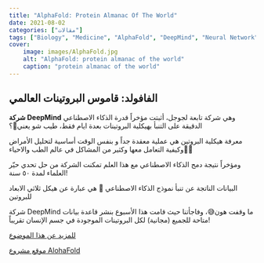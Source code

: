 ```yaml
---
title: "AlphaFold: Protein Almanac Of The World"
date: 2021-08-02
categories: ["مقالات"]
tags: ["Biology", "Medicine", "AlphaFold", "DeepMind", "Neural Network"]
cover:
    image: images/AlphaFold.jpg
    alt: "AlphaFold: protein almanac of the world"
    caption: "protein almanac of the world"
---
```

## الفافولد: قاموس البروتينات العالمي

**شركة DeepMind**
وهي شركة تابعة لجوجل، أثبتت مؤخراً قدرة الذكاء الاصطناعي الدقيقة على التنبأ بهيكلية البروتينات بعدة ايام فقط، طيب شو يعني🧐؟

معرفة هيكلية البروتين هي عملية معقدة جداً و بنفس الوقت أساسية لتحليل الأمراض وكيفية التعامل معها وكثير من المشاكل في عالم الطب والاحياء👌🏻

ومؤخراً نتيجة دمج الذكاء الاصطناعي مع هذا العلم تمكنت الشركة من حل تحدي حيّر العلماء لمدة ٥٠ سنة!

البيانات الناتجة عن تنبأ نموذج الذكاء الاصطناعي 🦾 هي عبارة عن هيكل ثلاثي الابعاد للبروتين

شركة DeepMind ما وقفت هون😅، وفاجأتنا حيث قامت هذا الأسبوع بنشر قاعدة بيانات متاحة للجميع (مجانية) لكل البروتينات الموجودة في جسم الإنسان تقريباً!

[للمزيد عن هذا الموضوع](https://techcrunch.com/2021/07/22/deepmind-puts-the-entire-human-proteome-online-as-folded-by-alphafold/)

[موقع مشروع AlohaFold](https://alphafold.ebi.ac.uk)




